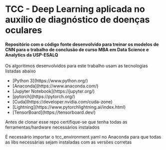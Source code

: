 # TCC - Deep Learning aplicada no auxílio de diagnóstico de doenças oculares 
#### Repositório com o código fonte desenvolvido para treinar os modelos de CNN para o trabalho de conclusão de curso MBA em Data Science e Analytics da USP-ESALQ

<p> Os algoritimos desenvolvidos para este trabalho usam as tecnologias listadas abaixo</p>

<ul>
  <li>[Python 3](https://www.python.org/)</li>
  <li>[Anaconda](https://www.anaconda.com/)</li>
  <li>[Jupyter Notebook](https://jupyter.org/)</li>
  <li>[pytorch](https://pytorch.org/)</li>
  <li>[Cuda](https://developer.nvidia.com/cuda-zone)</li>
  <li>[Lightning](https://www.pytorchlightning.ai/index.html)</li>
  <li>[TensorBoard](https://tensorboard.dev/)</li>
</ul>

<p>Antes de clonar esse repo certifique-se que tenha todas as ferramentas/hardware necessários instalados</p>
<p>É necessário importar o tcc_environment.yaml no Anaconda para que todas as libs necessárias sejam instaladas com as versões corretas</p>

